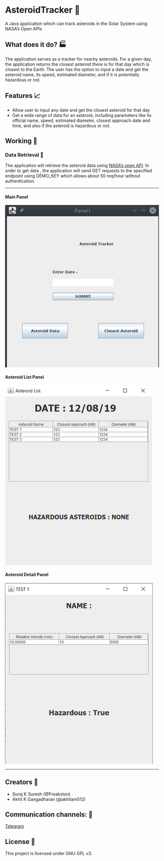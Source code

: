 # AsteroidTracker :milky_way:

A Java application which can track asteroids in the Solar System using NASA’s Open APIs

## What does it do? :factory:

The application serves as a tracker for nearby asteroids. For a given day, the application returns the closest asteroid there is for that day which is closest to the Earth. The user has the option to input a date and get the asteroid name, its speed, estimated diameter, and if it is potentially hazardous or not.

## Features :chart_with_upwards_trend:

- Allow user to input any date and get the closest asteroid for that day
- Get a wide range of data for an asteroid, including parameters like its official name, speed, estimated diameter, closest approach date and time, and also if the asteroid is hazardous or not.

## Working :nut_and_bolt:

### Data Retrieval :pencil:

The application will retrieve the asteroid data using [NASA’s open API](https://api.nasa.gov/api.html#authentication).  In order to get data , the application will send GET requests to the specified endpoint using DEMO_KEY which allows about 50 req/hour without authentication.

------
#### Main Panel 
<img src="/Panel1.png">

#### Asteroid List Panel
<img src ="/Panel2.PNG">

#### Asteroid Detail Panel
<img src ="/Panel3.PNG">


------

## Creators :bust_in_silhouette:

- Suraj K Suresh (@Freakston)
- Akhil K Gangadharan (@akhilam512)

## Communication channels: :e-mail:

[Telegram]([https://t.me/AsteroidTracker)

## License :page_facing_up:

This project is licensed under GNU GPL v3.

